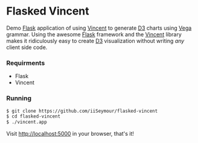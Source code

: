 # Flasked Vincent

Demo [Flask](http://flask.pocoo.org/) application of using [Vincent](https://github.com/wrobstory/vincent) to generate [D3](http://d3js.org/) charts using [Vega](http://trifacta.github.io/vega/) grammar. Using the awesome [Flask](http://flask.pocoo.org/) framework and the [Vincent](https://github.com/wrobstory/vincent) library makes it ridiculously easy to create [D3](http://d3js.org/) visualization without writing *any* client side code.

### Requirments

 - Flask
 - Vincent

### Running
```bash
$ git clone https://github.com/iiSeymour/flasked-vincent
$ cd flasked-vincent
$ ./vincent.app
```

Visit [http://localhost:5000]() in your browser, that's it!
